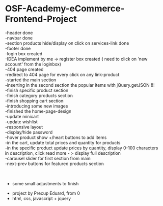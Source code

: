 # OSF-Academy-eCommerce-Frontend-Project<br>
-header done<br>
-navbar done<br>
-section products hide/display on click on services-link done<br>
-footer done<br>
-login box created<br>
-IDEA implement by me -> register box created ( need to click on 'new account' from the loginbox)<br>
-404 page created<br>
-redirect to 404 page for every click on any link-product<br>
-started the main section<br>
-inserting in the second section the popular items with jQuery.getJSON !!!<br>
-finish specific product section<br>
-finish category products section<br>
-finish shopping cart section<br>
-introducing some new images<br>
-finished the home-page-design<br>
-update minicart<br>
-update wishlist<br>
-responsive layout<br>
-display/hide password<br>
-hover product show +/heart buttons to add items<br>
-in the cart, update total prices and quantity for products<br>
-in the specific product update prices by quantity, display 0-100 characters in description, click read more - > display full description<br>
-carousel slider for first section from main<br>
-next-prev buttons for featured products section<br>
<br>
<br>
- some small adjustments to finish
+ project by Precup Eduard, from 0 
+ html, css, javascript + jquery
